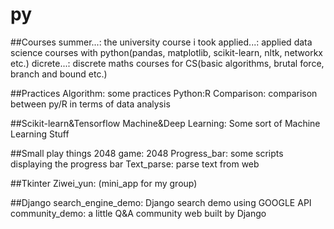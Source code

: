 # py

##Courses
summer...: the university course i took
applied...: applied data science courses with python(pandas, matplotlib, scikit-learn, nltk, networkx etc.)
dicrete...: discrete maths courses for CS(basic algorithms, brutal force, branch and bound etc.)

##Practices
Algorithm: some practices
Python:R Comparison: comparison between py/R in terms of data analysis

##Scikit-learn&Tensorflow
Machine&Deep Learning: Some sort of Machine Learning Stuff

##Small play things
2048 game: 2048
Progress_bar: some scripts displaying the progress bar
Text_parse: parse text from web

##Tkinter
Ziwei_yun: (mini_app for my group)

##Django
search_engine_demo: Django search demo using GOOGLE API
community_demo: a little Q&A community web built by Django

